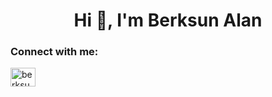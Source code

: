 <h1 align="center">Hi 👋, I'm Berksun Alan</h1>
<h3 align="left">Connect with me:</h3>
<p align="left">
<a href="https://linkedin.com/in/berksun-alan-43638714b" target="blank"><img align="center" src="https://raw.githubusercontent.com/rahuldkjain/github-profile-readme-generator/master/src/images/icons/Social/linked-in-alt.svg" alt="berksun-alan-43638714b" height="30" width="40" /></a>
</p>

